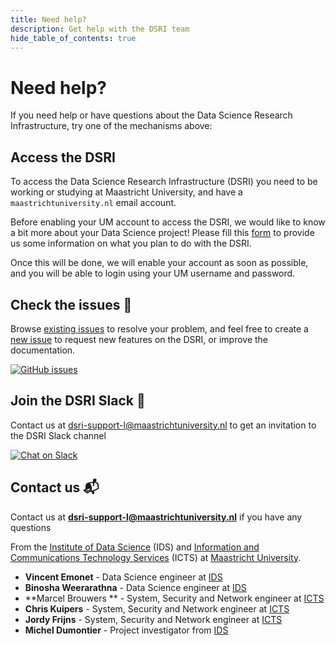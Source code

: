 ```yaml
---
title: Need help?
description: Get help with the DSRI team
hide_table_of_contents: true
---
```


# Need help?

If you need help or have questions about the Data Science Research Infrastructure, try one of the mechanisms above:

## Access the DSRI 

To access the Data Science Research Infrastructure (DSRI) you need to be working or studying at Maastricht University, and have a `maastrichtuniversity.nl` email account. 

Before enabling your UM account to access the DSRI, we would like to know a bit more about your Data Science project! Please fill this [form](https://forms.gle/RorkVaNvZsBKerD58) to provide us some information on what you plan to do with the DSRI. 

Once this will be done, we will enable your account as soon as possible, and you will be able to login using your UM username and password.

## Check the issues 📝

Browse [existing issues](https://github.com/MaastrichtU-IDS/dsri-documentation/issues) to resolve your problem, and feel free to create a [new issue](https://github.com/MaastrichtU-IDS/dsri-documentation/issues) to request new features on the DSRI, or improve the documentation.

<a href="https://github.com/MaastrichtU-IDS/dsri-documentation/issues" target="_blank" rel="noopener noreferrer" aria-label="GitHub issues">
    <img alt="GitHub issues" src="https://img.shields.io/github/issues/MaastrichtU-IDS/dsri-documentation?label=dsri-documentation"/>
</a>


## Join the DSRI Slack 💬

Contact us at [dsri-support-l@maastrichtuniversity.nl](mailto:dsri-support-l@maastrichtuniversity.nl) to get an invitation to the DSRI Slack channel

<a href="https://dsri.slack.com" target="_blank" rel="noreferrer noopener" aria-label="Chat on Slack">
    <img alt="Chat on Slack" src="https://img.shields.io/badge/Chat%20on-Slack-blueviolet"/>
</a>

## Contact us 📬

Contact us at **[dsri-support-l@maastrichtuniversity.nl](mailto:dsri-support-l@maastrichtuniversity.nl)** if you have any questions

From the [Institute of Data Science](https://maastrichtuniversity.nl/ids) (IDS) and [Information and Communications Technology Services](https://maastrichtuniversity.nl/icts) (ICTS) at [Maastricht University](https://maastrichtuniversity.nl).

- **Vincent Emonet** - Data Science engineer at [IDS](https://maastrichtuniversity.nl/ids)
- **Binosha Weerarathna** - Data Science engineer at [IDS](https://maastrichtuniversity.nl/ids)
- **Marcel Brouwers ** - System, Security and Network engineer at [ICTS](https://maastrichtuniversity.nl/icts)
- **Chris Kuipers** - System, Security and Network engineer at [ICTS](https://maastrichtuniversity.nl/icts)
- **Jordy Frijns** - System, Security and Network engineer at [ICTS](https://maastrichtuniversity.nl/icts)
- **Michel Dumontier** - Project investigator from [IDS](https://maastrichtuniversity.nl/ids)